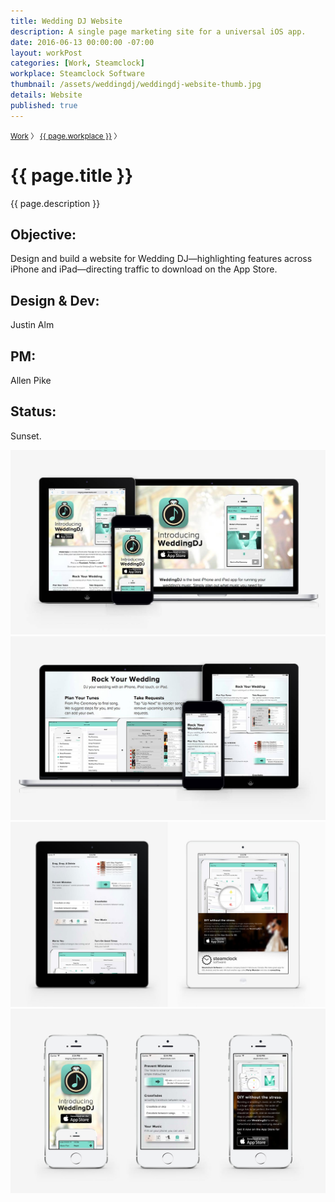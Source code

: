 ```yaml
---
title: Wedding DJ Website
description: A single page marketing site for a universal iOS app.
date: 2016-06-13 00:00:00 -07:00
layout: workPost
categories: [Work, Steamclock]
workplace: Steamclock Software
thumbnail: /assets/weddingdj/weddingdj-website-thumb.jpg
details: Website
published: true
---
```


<div class="mw-1024  u-mar-auto  u-mar-b05">
    <p class="as-h4  u-noMargin  c-grey03"><small><a class="u-cleanLink  u-text-noUnderline" href="/">Work</a>&nbsp;〉&nbsp;<a class="u-cleanLink  u-text-noUnderline" href="/#steamclock-software-projects">{{ page.workplace }}</a>&nbsp;〉</small></p>
    <h1 class="u-noMargin  u-mar-b00"><strong>{{ page.title }}</strong></h1>
    <p class="as-h3  u-noMargin" style="max-width: 100%;">{{ page.description }}</p>
    <div class="project-metadata  u-mar-auto  u-mar-t05  u-mar-b00">
        <div class="objective">
            <h2 class="as-h5  u-noMargin  u-mar-b01"><strong>Objective</strong>:</h2>
            <p class="u-noMargin  u-mar-b02">Design and build a website for Wedding DJ—highlighting features across iPhone and iPad—directing traffic to download on the App Store.</p>
        </div>
        <div>
            <h2 class="as-h5  u-noMargin  u-mar-b01"><strong>Design &amp; Dev</strong>:</h2>
            <p class="u-noMargin  u-mar-b02">Justin Alm</p>
        </div>
        <div>
            <h2 class="as-h5  u-noMargin  u-mar-b01"><strong>PM</strong>:</h2>
            <p class="u-noMargin  u-mar-b02">Allen Pike</p>
        </div>
        <div>
            <h2 class="as-h5  u-noMargin  u-mar-b01"><strong>Status</strong>:</h2>
            <p class="u-noMargin  u-mar-b02">Sunset.</p>
        </div>
    </div>
</div>

<div class="Grid  Grid--withGutters">
    <div class="Grid-cell  u-size1of1  u-textAlign-center">
        <img class="mw-1024" src="/assets/weddingdj/weddingdj-website1.jpg"/>
    </div>
    <div class="Grid-cell  u-size1of1  u-textAlign-center">
        <img class="mw-1024" src="/assets/weddingdj/weddingdj-website2.jpg"/>
    </div>
    <div class="Grid-cell  u-size1of1  u-textAlign-center">
        <img class="mw-1024" src="/assets/weddingdj/weddingdj-website3.jpg"/>
    </div>
    <div class="Grid-cell  u-size1of1  u-textAlign-center">
        <img class="mw-1024" src="/assets/weddingdj/weddingdj-website4.jpg"/>
    </div>
</div>